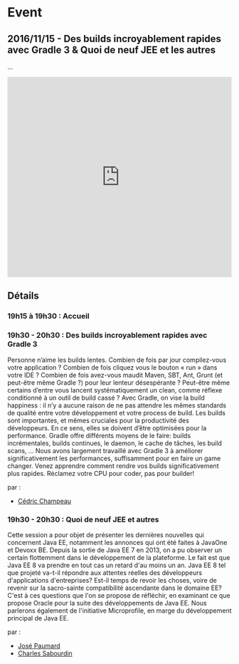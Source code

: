 # Event

## 2016/11/15 - Des builds incroyablement rapides avec Gradle 3 & Quoi de neuf JEE et les autres

...


<div class="iframe_container">
<iframe  src='http://eventbrite.fr/tickets-external?eid=29245454943' frameborder='0' height='450' width='100%' vspace='0' hspace='0' marginheight='5' marginwidth='5' scrolling='auto' allowtransparency='true'></iframe>
</div>


## Détails

### 19h15 à 19h30 : Accueil

### 19h30 - 20h30 : Des builds incroyablement rapides avec Gradle 3

Personne n’aime les builds lentes. Combien de fois par jour compilez-vous votre application ? Combien de fois cliquez vous le bouton « run » dans votre IDE ? 
Combien de fois avez-vous maudit Maven, SBT, Ant, Grunt (et peut-être même Gradle ?) pour leur lenteur désespérante ? 
Peut-être même certains d’entre vous lancent systématiquement un clean, comme réflexe conditionné à un outil de build cassé ? Avec Gradle, on vise la build happiness : il n’y a aucune raison de ne pas attendre les mêmes standards de qualité entre votre développement et votre process de build. Les builds sont importantes, et mêmes cruciales pour la productivité des développeurs. En ce sens, elles se doivent d’être optimisées pour la performance. Gradle offre différents moyens de le faire: builds incrémentales, builds continues, le daemon, le cache de tâches, les build scans, … Nous avons largement travaillé avec Gradle 3 à améliorer significativement les performances, suffisamment pour en faire un game changer. Venez apprendre comment rendre vos builds significativement plus rapides. Réclamez votre CPU pour coder, pas pour builder! 


par :

* [Cédric Champeau](/speakers/champeau-cedric.html)
### 19h30 - 20h30 : Quoi de neuf JEE et autres

Cette session a pour objet de présenter les dernières nouvelles qui concernent Java EE, notamment les annonces qui ont été faites à JavaOne et Devoxx BE.
Depuis la sortie de Java EE 7 en 2013, on a pu observer un certain flottemment dans le développement de la plateforme. Le fait est que Java EE 8 va prendre en tout cas un retard d'au moins un an. Java EE 8 tel que projeté va-t-il répondre aux attentes réelles des développeurs d'applications d'entreprises? Est-il temps de revoir les choses, voire de revenir sur la sacro-sainte compatibilité ascendante dans le domaine EE? C'est à ces questions que l'on se propose de réfléchir, en examinant ce que propose Oracle pour la suite des développements de Java EE. Nous parlerons également de l'initiative Microprofile, en marge du développement principal de Java EE.


par :

* [José Paumard](/speakers/paumard-jose.html)
* [Charles Sabourdin](/speakers/sabourdin-charles.html)

